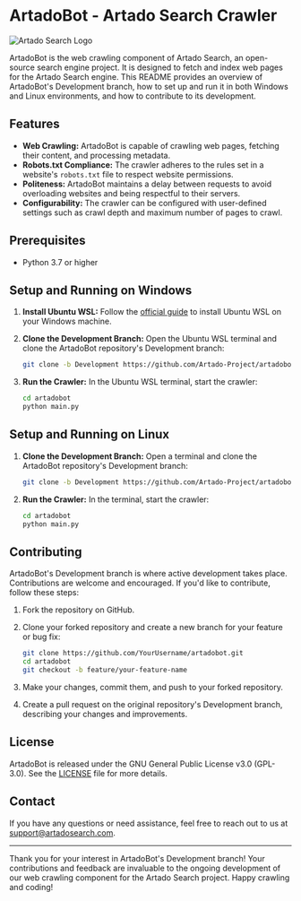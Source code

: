 # ArtadoBot - Artado Search Crawler

![Artado Search Logo](https://www.artadosearch.com/images/android-chrome-192x192.png)

ArtadoBot is the web crawling component of Artado Search, an open-source search engine project. It is designed to fetch and index web pages for the Artado Search engine. This README provides an overview of ArtadoBot's Development branch, how to set up and run it in both Windows and Linux environments, and how to contribute to its development.

## Features

- **Web Crawling:** ArtadoBot is capable of crawling web pages, fetching their content, and processing metadata.
- **Robots.txt Compliance:** The crawler adheres to the rules set in a website's `robots.txt` file to respect website permissions.
- **Politeness:** ArtadoBot maintains a delay between requests to avoid overloading websites and being respectful to their servers.
- **Configurability:** The crawler can be configured with user-defined settings such as crawl depth and maximum number of pages to crawl.

## Prerequisites

- Python 3.7 or higher

## Setup and Running on Windows

1. **Install Ubuntu WSL:** Follow the [official guide](https://ubuntu.com/wsl/install) to install Ubuntu WSL on your Windows machine.

2. **Clone the Development Branch:** Open the Ubuntu WSL terminal and clone the ArtadoBot repository's Development branch:

   ```bash
   git clone -b Development https://github.com/Artado-Project/artadobot.git
   ```

3. **Run the Crawler:** In the Ubuntu WSL terminal, start the crawler:

   ```bash
   cd artadobot
   python main.py
   ```

## Setup and Running on Linux

1. **Clone the Development Branch:** Open a terminal and clone the ArtadoBot repository's Development branch:

   ```bash
   git clone -b Development https://github.com/Artado-Project/artadobot.git
   ```

2. **Run the Crawler:** In the terminal, start the crawler:

   ```bash
   cd artadobot
   python main.py
   ```

## Contributing

ArtadoBot's Development branch is where active development takes place. Contributions are welcome and encouraged. If you'd like to contribute, follow these steps:

1. Fork the repository on GitHub.

2. Clone your forked repository and create a new branch for your feature or bug fix:

   ```bash
   git clone https://github.com/YourUsername/artadobot.git
   cd artadobot
   git checkout -b feature/your-feature-name
   ```

3. Make your changes, commit them, and push to your forked repository.

4. Create a pull request on the original repository's Development branch, describing your changes and improvements.

## License

ArtadoBot is released under the GNU General Public License v3.0 (GPL-3.0). See the [LICENSE](LICENSE) file for more details.

## Contact

If you have any questions or need assistance, feel free to reach out to us at [support@artadosearch.com](mailto:support@artadosearch.com).

---

Thank you for your interest in ArtadoBot's Development branch! Your contributions and feedback are invaluable to the ongoing development of our web crawling component for the Artado Search project. Happy crawling and coding!
